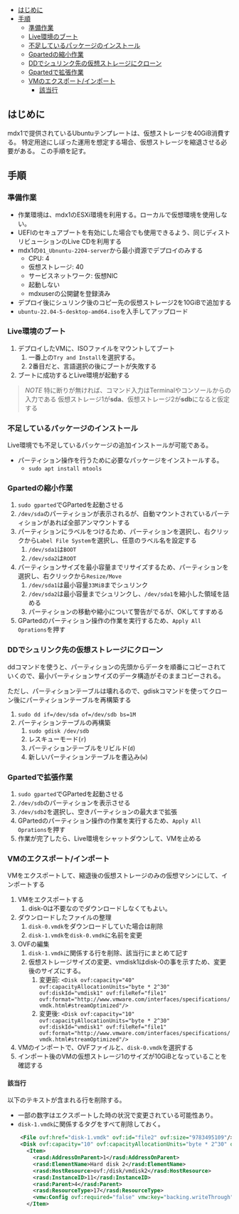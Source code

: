 - [はじめに](#はじめに)
- [手順](#手順)
  - [準備作業](#準備作業)
  - [Live環境のブート](#live環境のブート)
  - [不足しているパッケージのインストール](#不足しているパッケージのインストール)
  - [Gpartedの縮小作業](#gpartedの縮小作業)
  - [DDでシュリンク先の仮想ストレージにクローン](#ddでシュリンク先の仮想ストレージにクローン)
  - [Gpartedで拡張作業](#gpartedで拡張作業)
  - [VMのエクスポート/インポート](#vmのエクスポートインポート)
    - [該当行](#該当行)

## はじめに
mdx1で提供されているUbuntuテンプレートは、仮想ストレージを40GiB消費する。
特定用途にしぼった運用を想定する場合、仮想ストレージを縮退させる必要がある。
この手順を記す。

## 手順

### 準備作業
- 作業環境は、mdx1のESXi環境を利用する。ローカルで仮想環境を使用しない。
- UEFIのセキュアブートを有効にした場合でも使用できるよう、同じディストリビューションのLive CDを利用する
- mdx1の`01_Ubnuntu-2204-server`から最小資源でデプロイのみする
  - CPU: 4
  - 仮想ストレージ: 40
  - サービスネットワーク: 仮想NIC
  - 起動しない
  - mdxuserの公開鍵を登録済み
- デプロイ後にシュリンク後のコピー先の仮想ストレージ2を10GiBで追加する
- `ubuntu-22.04-5-desktop-amd64.iso`を入手してアップロード

### Live環境のブート
1. デプロイしたVMに、ISOファイルをマウントしてブート
   1. 一番上の`Try and Install`を選択する。
   2. 2番目だと、言語選択の後にブートが失敗する
2. ブートに成功するとLive環境が起動する

> *NOTE*
> 特に断りが無ければ、コマンド入力はTerminalやコンソールからの入力である
> 仮想ストレージ1が**sda**、仮想ストレージ2が**sdb**になると仮定する

### 不足しているパッケージのインストール
Live環境でも不足しているパッケージの追加インストールが可能である。

- パーティション操作を行うために必要なパッケージをインストールする。
  - `sudo apt install mtools`

### Gpartedの縮小作業
1. `sudo gparted`でGPartedを起動させる
2. `/dev/sda`のパーティションが表示されるが、自動マウントされているパーティションがあれば全部アンマウントする
3. パーティションにラベルをつけるため、パーティションを選択し、右クリックから`Label File System`を選択し、任意のラベル名を設定する
   1. `/dev/sda1`は`BOOT`
   2. `/dev/sda2`は`ROOT`
4. パーティションサイズを最小容量までリサイズするため、パーティションを選択し、右クリックから`Resize/Move` 
   1. `/dev/sda1`は最小容量`33MiB`までシュリンク
   2. `/dev/sda2`は最小容量までシュリンクし、`/dev/sda1`を縮小した領域を詰める
   3. パーティションの移動や縮小について警告がでるが、OKしてすすめる
5. GPartedのパーティション操作の作業を実行するため、`Apply All Oprations`を押す

### DDでシュリンク先の仮想ストレージにクローン
ddコマンドを使うと、パーティションの先頭からデータを順番にコピーされていくので、最小パーティションサイズのデータ構造がそのままコピーされる。

ただし、パーティションテーブルは壊れるので、gdiskコマンドを使ってクローン後にパーティションテーブルを再構築する

1. `sudo dd if=/dev/sda of=/dev/sdb bs=1M`
2. パーティションテーブルの再構築
   1. `sudo gdisk /dev/sdb`
   2. レスキューモード(`r`)
   3. パーティションテーブルをリビルド(`d`)
   4. 新しいパーティションテーブルを書込み(`w`)

### Gpartedで拡張作業
1. `sudo gparted`でGPartedを起動させる
2. `/dev/sdb`のパーティションを表示させる
3. `/dev/sdb2`を選択し、空きパーティションの最大まで拡張
4. GPartedのパーティション操作の作業を実行するため、`Apply All Oprations`を押す
5. 作業が完了したら、Live環境をシャットダウンして、VMを止める

### VMのエクスポート/インポート
VMをエクスポートして、縮退後の仮想ストレージのみの仮想マシンにして、インポートする
1. VMをエクスポートする
   1. disk-0は不要なのでダウンロードしなくてもよい。
2. ダウンロードしたファイルの整理
   1. `disk-0.vmdk`をダウンロードしていた場合は削除
   2. `disk-1.vmdk`を`disk-0.vmdk`に名前を変更
3. OVFの編集
   1. `disk-1.vmdk`に関係する行を削除、該当行にまとめて記す
   2. 仮想ストレージサイズの変更、vmdisk1はdisk-0の事を示すため、変更後のサイズにする。
      1. 変更前: `<Disk ovf:capacity="40" ovf:capacityAllocationUnits="byte * 2^30" ovf:diskId="vmdisk1" ovf:fileRef="file1" ovf:format="http://www.vmware.com/interfaces/specifications/vmdk.html#streamOptimized"/>`
      2. 変更後: `<Disk ovf:capacity="10" ovf:capacityAllocationUnits="byte * 2^30" ovf:diskId="vmdisk1" ovf:fileRef="file1" ovf:format="http://www.vmware.com/interfaces/specifications/vmdk.html#streamOptimized"/>`
4. VMのインポートで、OVFファイルと、`disk-0.vmdk`を選択する
5. インポート後のVMの仮想ストレージ1のサイズが10GiBとなっていることを確認する

#### 該当行
以下のテキストが含まれる行を削除する。
- 一部の数字はエクスポートした時の状況で変更されている可能性あり。
- `disk-1.vmdk`に関係するタグをすべて削除しておく。

```xml
    <File ovf:href="disk-1.vmdk" ovf:id="file2" ovf:size="9783495109"/>
    <Disk ovf:capacity="10" ovf:capacityAllocationUnits="byte * 2^30" ovf:diskId="vmdisk2" ovf:fileRef="file2" ovf:format="http://www.vmware.com/interfaces/specifications/vmdk.html#streamOptimized"/>
      <Item>
        <rasd:AddressOnParent>1</rasd:AddressOnParent>
        <rasd:ElementName>Hard disk 2</rasd:ElementName>
        <rasd:HostResource>ovf:/disk/vmdisk2</rasd:HostResource>
        <rasd:InstanceID>11</rasd:InstanceID>
        <rasd:Parent>4</rasd:Parent>
        <rasd:ResourceType>17</rasd:ResourceType>
        <vmw:Config ovf:required="false" vmw:key="backing.writeThrough" vmw:value="false"/>
      </Item>
```